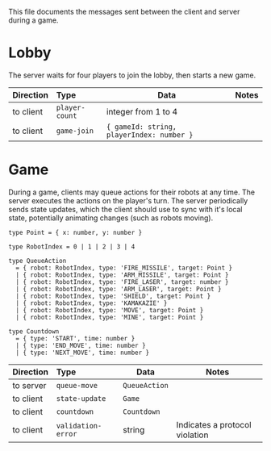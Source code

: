 This file documents the messages sent between the client and server during a game.

# Lobby

The server waits for four players to join the lobby, then starts a new game.

| Direction | Type | Data | Notes |
| :-------- | :--- | ---- | ----- |
| to client | `player-count` | integer from 1 to 4 | |
| to client | `game-join` | `{ gameId: string, playerIndex: number }` | |

# Game

During a game, clients may queue actions for their robots at any time. The server executes the actions on the player's turn. The server periodically sends state updates, which the client should use to sync with it's local state, potentially animating changes (such as robots moving).

```
type Point = { x: number, y: number }

type RobotIndex = 0 | 1 | 2 | 3 | 4

type QueueAction
  = { robot: RobotIndex, type: 'FIRE_MISSILE', target: Point }
  | { robot: RobotIndex, type: 'ARM_MISSILE', target: Point }
  | { robot: RobotIndex, type: 'FIRE_LASER', target: number }
  | { robot: RobotIndex, type: 'ARM_LASER', target: Point }
  | { robot: RobotIndex, type: 'SHIELD', target: Point }
  | { robot: RobotIndex, type: 'KAMAKAZIE' }
  | { robot: RobotIndex, type: 'MOVE', target: Point }
  | { robot: RobotIndex, type: 'MINE', target: Point }

type Countdown
  = { type: 'START', time: number }
  | { type: 'END_MOVE', time: number }
  | { type: 'NEXT_MOVE', time: number }
```

| Direction | Type | Data | Notes |
| :-------- | :--- | ---- | ----- |
| to server | `queue-move` | `QueueAction` | |
| to client | `state-update` | `Game` | |
| to client | `countdown` | `Countdown` | |
| to client | `validation-error` | string | Indicates a protocol violation |
